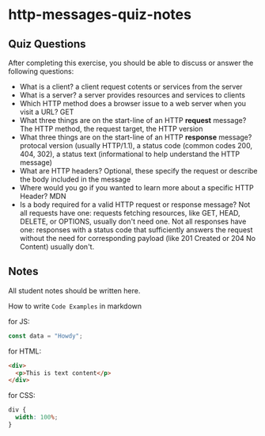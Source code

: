 # http-messages-quiz-notes

## Quiz Questions

After completing this exercise, you should be able to discuss or answer the following questions:

- What is a client?
a client request cotents or services from the server
- What is a server?
a server provides resources and services to clients
- Which HTTP method does a browser issue to a web server when you visit a URL?
GET
- What three things are on the start-line of an HTTP **request** message?
The HTTP method, the request target, the HTTP version
- What three things are on the start-line of an HTTP **response** message?
protocal version (usually HTTP/1.1), a status code (common codes 200, 404, 302), a status text (informational to help understand the HTTP message)
- What are HTTP headers?
Optional, these specify the request or describe the body included in the message
- Where would you go if you wanted to learn more about a specific HTTP Header?
MDN
- Is a body required for a valid HTTP request or response message?
Not all requests have one: requests fetching resources, like GET, HEAD, DELETE, or OPTIONS, usually don't need one.
Not all responses have one: responses with a status code that sufficiently answers the request without the need for corresponding payload (like 201 Created or 204 No Content) usually don't.
## Notes

All student notes should be written here.


How to write `Code Examples` in markdown

for JS:

```javascript
const data = "Howdy";
```

for HTML:

```html
<div>
  <p>This is text content</p>
</div>
```

for CSS:

```css
div {
  width: 100%;
}
```
